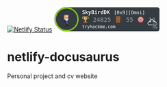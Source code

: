 [![Netlify Status](https://api.netlify.com/api/v1/badges/5c1eda49-e7aa-410b-b579-f2fd15e8c839/deploy-status)](https://app.netlify.com/sites/singular-sawine-c978ef/deploys)
![tryhackme stats](https://raw.githubusercontent.com/RelativeSure/RelativeSure/master/assets/thm_propic.png)

# netlify-docusaurus

Personal project and cv website
